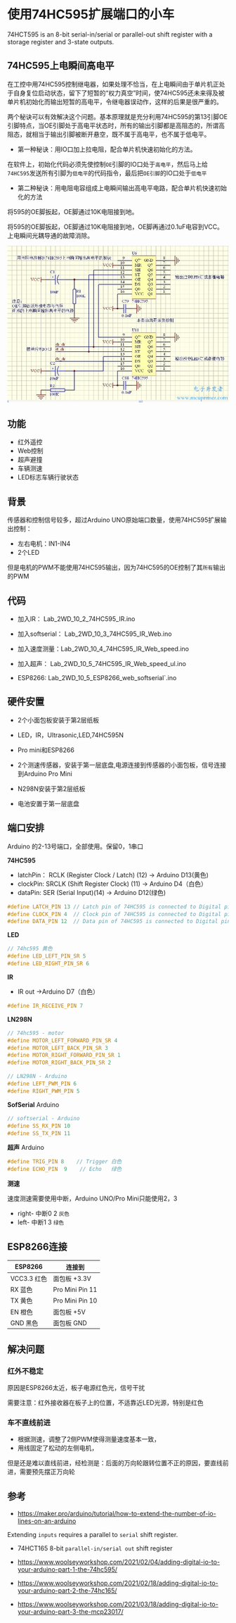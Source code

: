 # 使用74HC595扩展端口的小车

74HCT595 is an 8-bit serial-in/serial or parallel-out shift register with a storage register and 3-state outputs.
## 74HC595上电瞬间高电平

在工控中用74HC595控制继电器，如果处理不恰当，在上电瞬间由于单片机正处于自身复位启动状态，留下了短暂的“权力真空”时间，使74HC595还未来得及被单片机初始化而输出短暂的高电平，令继电器误动作，这样的后果是很严重的。

两个秘诀可以有效解决这个问题。基本原理就是充分利用74HC595的第13引脚OE引脚特点，当OE引脚处于高电平状态时，所有的输出引脚都是高阻态的，所谓高阻态，就相当于输出引脚被断开悬空，既不属于高电平，也不属于低电平。


* 第一种秘诀：用IO口加上拉电阻，配合单片机快速初始化的方法。

在软件上，初始化代码必须先使控制`OE`引脚的IO口处于`高电平`，然后马上给`74HC595`发送所有引脚为`低电平`的代码指令，最后把`OE引脚`的IO口处于`低电平`

* 第二种秘诀：用电阻电容组成上电瞬间输出高电平电路，配合单片机快速初始化的方法

将595的OE脚扳起，OE脚通过10K电阻接到地。

将595的OE脚扳起，OE脚通过10K电阻接到地，OE脚再通过0.1uF电容到VCC。
  上电瞬间光耦导通的故障消除。

![](../img/74hc595_init_high.jpg/) 

## 功能

* 红外遥控
* Web控制
* 超声避撞
* 车辆测速
* LED标志车辆行驶状态

## 背景

传感器和控制信号较多，超过Arduino UNO原始端口数量，使用74HC595扩展输出控制：
 
* 左右电机：IN1-IN4
* 2个LED

但是电机的PWM不能使用74HC595输出，因为74HC595的OE控制了其`所有`输出的PWM


## 代码

* 加入IR： Lab_2WD_10_2_74HC595_IR.ino
* 加入softserial： Lab_2WD_10_3_74HC595_IR_Web.ino
* 加入速度测量：Lab_2WD_10_4_74HC595_IR_Web_speed.ino
* 加入超声： Lab_2WD_10_5_74HC595_IR_Web_speed_ul.ino

* ESP8266: Lab_2WD_10_5_ESP8266_web_softserial`.ino


## 硬件安置

* 2个小面包板安装于第2层纸板

 * LED，IR，Ultrasonic,LED,74HC595N
 * Pro mini和ESP8266

* 2个测速传感器，安装于第一层底盘,电源连接到传感器的小面包板，信号连接到Arduino Pro Mini

* N298N安装于第2层纸板

* 电池安置于第一层底盘


## 端口安排

Arduino 的2-13号端口，全部使用。保留0，1串口

**74HC595**

* latchPin： RCLK (Register Clock / Latch) (12) -> Arduino D13(黄色)
* clockPin: SRCLK (Shift Register Clock) (11)    -> Arduino D4（白色）
* dataPin: SER (Serial Input)(14)  -> Arduino D12(绿色)
```c
#define LATCH_PIN 13 // Latch pin of 74HC595 is connected to Digital pin 13
#define CLOCK_PIN 4  // Clock pin of 74HC595 is connected to Digital pin 4
#define DATA_PIN 12  // Data pin of 74HC595 is connected to Digital pin 12
```
**LED**

```c
// 74hc595 黄色
#define LED_LEFT_PIN_SR 5
#define LED_RIGHT_PIN_SR 6
```

**IR**

* IR out ->Arduino D7（白色）
```c
#define IR_RECEIVE_PIN 7
```

**LN298N**

```c
// 74hc595 - motor
#define MOTOR_LEFT_FORWARD_PIN_SR 4
#define MOTOR_LEFT_BACK_PIN_SR 3
#define MOTOR_RIGHT_FORWARD_PIN_SR 1
#define MOTOR_RIGHT_BACK_PIN_SR 2
```
```c
// LN298N - Arduino
#define LEFT_PWM_PIN 6
#define RIGHT_PWM_PIN 5
```
**SofSerial**
Arduino

```c
// softserial - Arduino
#define SS_RX_PIN 10
#define SS_TX_PIN 11
```

**超声** 
Arduino
```c
#define TRIG_PIN 8    // Trigger 白色
#define ECHO_PIN  9    // Echo   绿色
```

**测速** 

速度测速需要使用中断，Arduino UNO/Pro Mini只能使用2，3

* right- 中断0 2 `灰色`
* left- 中断1 3  `绿色` 


## ESP8266连接

|ESP8266      | 连接到           |
|-------------|------------------|
| VCC3.3 红色  | 面包板 +3.3V        |
| RX 蓝色      | Pro Mini Pin 11   |
| TX 黄色      | Pro Mini Pin 10   |
| EN 橙色      | 面包板 +5V         |
| GND 黑色     | 面包板 GND        |


## 解决问题

### 红外不稳定

原因是ESP8266太近，板子电源红色光，信号干扰 

需要注意：红外接收器在板子上的位置，不适靠近LED光源，特别是红色

### 车不直线前进

* 根据测速，调整了2侧PWM使得测量速度基本一致，
* 用线固定了松动的左侧电机，

但是还是难以直线前进，经检测是：后面的万向轮跟转位置不正的原因，要直线前进，需要预先摆正万向轮

##  参考

* https://maker.pro/arduino/tutorial/how-to-extend-the-number-of-io-lines-on-an-arduino

Extending `inputs` requires a parallel to `serial` shift register.

* 74HCT165 8-bit `parallel-in/serial out` shift register

* https://www.woolseyworkshop.com/2021/02/04/adding-digital-io-to-your-arduino-part-1-the-74hc595/

* https://www.woolseyworkshop.com/2021/02/18/adding-digital-io-to-your-arduino-part-2-the-74hc165/

* https://www.woolseyworkshop.com/2021/03/18/adding-digital-io-to-your-arduino-part-3-the-mcp23017/